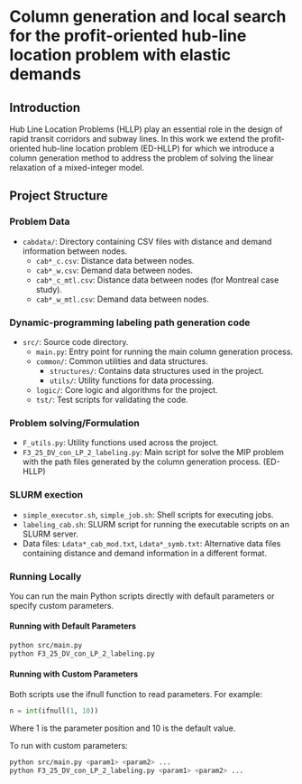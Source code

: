 # Column generation and local search for the profit-oriented hub-line location problem with elastic demands

## Introduction
Hub Line Location Problems (HLLP) play an essential role in the design of rapid transit corridors and subway lines. In this work we extend the profit-oriented hub-line location problem (ED-HLLP) for which we introduce a column generation method to address the problem of solving the linear relaxation of a mixed-integer model.

## Project Structure
### Problem Data
- `cabdata/`: Directory containing CSV files with distance and demand information between nodes.
  - `cab*_c.csv`: Distance data between nodes.
  - `cab*_w.csv`: Demand data between nodes.
  - `cab*_c_mtl.csv`: Distance data between nodes (for Montreal case study).
  - `cab*_w_mtl.csv`: Demand data between nodes.
### Dynamic-programming labeling path generation code 
- `src/`: Source code directory.
  - `main.py`: Entry point for running the main column generation process.
  - `common/`: Common utilities and data structures.
    - `structures/`: Contains data structures used in the project.
    - `utils/`: Utility functions for data processing.
  - `logic/`: Core logic and algorithms for the project.
  - `tst/`: Test scripts for validating the code.
### Problem solving/Formulation
- `F_utils.py`: Utility functions used across the project.
- `F3_25_DV_con_LP_2_labeling.py`: Main script for solve the MIP problem with the path files generated by the column generation process. (ED-HLLP)
### SLURM exection
- `simple_executor.sh`, `simple_job.sh`: Shell scripts for executing jobs.
- `labeling_cab.sh`: SLURM script for running the executable scripts on an SLURM server.
- Data files: `Ldata*_cab_mod.txt`, `Ldata*_symb.txt`: Alternative data files containing distance and demand information in a different format.


### Running Locally
You can run the main Python scripts directly with default parameters or specify custom parameters.

#### Running with Default Parameters
```bash
python src/main.py
python F3_25_DV_con_LP_2_labeling.py
```
#### Running with Custom Parameters
Both scripts use the ifnull function to read parameters. For example:
```python
n = int(ifnull(1, 10))
```
Where 1 is the parameter position and 10 is the default value.

To run with custom parameters:
```bash
python src/main.py <param1> <param2> ...
python F3_25_DV_con_LP_2_labeling.py <param1> <param2> ...
```

```

